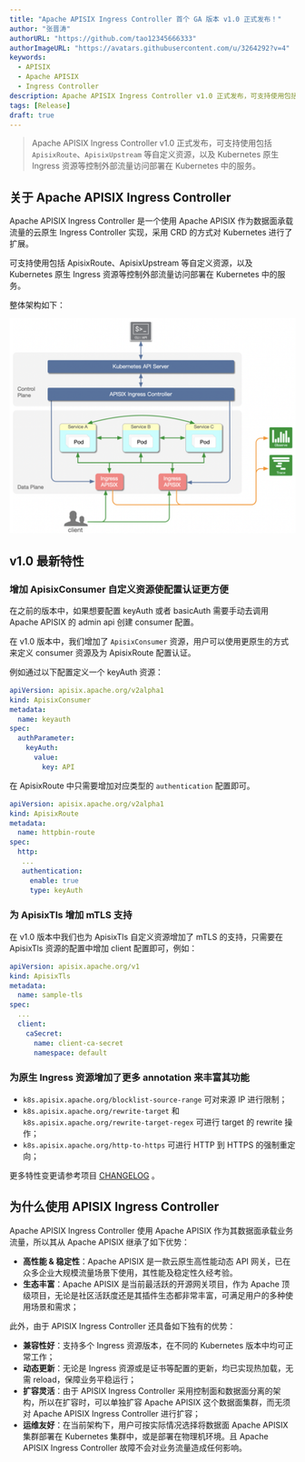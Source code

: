 ```yaml
---
title: "Apache APISIX Ingress Controller 首个 GA 版本 v1.0 正式发布！"
author: "张晋涛"
authorURL: "https://github.com/tao12345666333"
authorImageURL: "https://avatars.githubusercontent.com/u/3264292?v=4"
keywords:
  - APISIX
  - Apache APISIX
  - Ingress Controller
description: Apache APISIX Ingress Controller v1.0 正式发布，可支持使用包括 ApisixRoute 和  ApisixUpstream 等自定义资源，以及 Kubernetes 原生 Ingress 资源等控制外部流量访问部署在 Kubernetes 中的服务。
tags: [Release]
draft: true
---
```


> Apache APISIX Ingress Controller v1.0 正式发布，可支持使用包括 `ApisixRoute`、`ApisixUpstream` 等自定义资源，以及 Kubernetes 原生 Ingress 资源等控制外部流量访问部署在 Kubernetes 中的服务。

<!--truncate-->

## 关于 Apache APISIX Ingress Controller

Apache APISIX Ingress Controller 是一个使用 Apache APISIX 作为数据面承载流量的云原生 Ingress Controller 实现，采用 CRD 的方式对 Kubernetes 进行了扩展。

<!--truncate-->

可支持使用包括 ApisixRoute、ApisixUpstream 等自定义资源，以及 Kubernetes 原生 Ingress 资源等控制外部流量访问部署在 Kubernetes 中的服务。

整体架构如下：

![Apache APISIX Ingress Controller 架构图](../static/img/blog_img/2021-06-18-1.png)

## v1.0 最新特性

### 增加 ApisixConsumer 自定义资源使配置认证更方便

在之前的版本中，如果想要配置 keyAuth 或者 basicAuth 需要手动去调用 Apache APISIX 的 admin api 创建 consumer 配置。

在 v1.0 版本中，我们增加了 `ApisixConsumer` 资源，用户可以使用更原生的方式来定义 consumer 资源及为 ApisixRoute 配置认证。

例如通过以下配置定义一个 keyAuth 资源：

```yaml
apiVersion: apisix.apache.org/v2alpha1
kind: ApisixConsumer
metadata:
  name: keyauth
spec:
  authParameter:
    keyAuth:
      value:
        key: API
```

在 ApisixRoute 中只需要增加对应类型的 `authentication` 配置即可。

```yaml
apiVersion: apisix.apache.org/v2alpha1
kind: ApisixRoute
metadata:
  name: httpbin-route
spec:
  http:
   ...
   authentication:
     enable: true
     type: keyAuth
```

### 为 ApisixTls 增加 mTLS 支持

在 v1.0 版本中我们也为 ApisixTls 自定义资源增加了 mTLS 的支持，只需要在 ApisixTls 资源的配置中增加 client 配置即可，例如：

```yaml
apiVersion: apisix.apache.org/v1
kind: ApisixTls
metadata:
  name: sample-tls
spec:
  ...
  client:
    caSecret:
      name: client-ca-secret
      namespace: default
```

### 为原生 Ingress 资源增加了更多 annotation 来丰富其功能

- `k8s.apisix.apache.org/blocklist-source-range` 可对来源 IP 进行限制；
- `k8s.apisix.apache.org/rewrite-target` 和 `k8s.apisix.apache.org/rewrite-target-regex` 可进行 target 的 rewrite 操作；
- `k8s.apisix.apache.org/http-to-https` 可进行 HTTP 到 HTTPS 的强制重定向；

更多特性变更请参考项目 [CHANGELOG](https://github.com/apache/apisix-ingress-controller/blob/master/CHANGELOG.md) 。

## 为什么使用 APISIX Ingress Controller

Apache APISIX Ingress Controller 使用 Apache APISIX 作为其数据面承载业务流量，所以其从 Apache APISIX 继承了如下优势：

- **高性能 & 稳定性**：Apache APISIX 是一款云原生高性能动态 API 网关，已在众多企业大规模流量场景下使用，其性能及稳定性久经考验。
- **生态丰富**：Apache APISIX 是当前最活跃的开源网关项目，作为 Apache 顶级项目，无论是社区活跃度还是其插件生态都非常丰富，可满足用户的多种使用场景和需求；

此外，由于 APISIX Ingress Controller 还具备如下独有的优势：

- **兼容性好**：支持多个 Ingress 资源版本，在不同的 Kubernetes 版本中均可正常工作；
- **动态更新**：无论是 Ingress 资源或是证书等配置的更新，均已实现热加载，无需 reload，保障业务平稳运行；
- **扩容灵活**：由于 APISIX Ingress Controller 采用控制面和数据面分离的架构，所以在扩容时，可以单独扩容 Apache APISIX 这个数据面集群，而无须对 Apache APISIX Ingress Controller 进行扩容；
- **运维友好**：在当前架构下，用户可按实际情况选择将数据面 Apache APISIX 集群部署在 Kubernetes 集群中，或是部署在物理机环境。且 Apache APISIX Ingress Controller 故障不会对业务流量造成任何影响。
